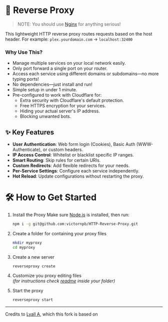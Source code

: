📡 Reverse Proxy
===================
> NOTE: You should use [Nginx](https://www.nginx.com) for anything serious!

This lightweight HTTP reverse proxy routes requests based on the host header.
For example: `plex.yourdomain.com` → `localhost:32400`

### Why Use This?
- Manage multiple services on your local network easily.
- Only port forward a single port on your router.
- Access each service using different domains or subdomains—no more typing ports!
- No dependencies—just install and run!
- Simple setup in under 1 minute.
- Pre-configured to work with Cloudflare for:
    - Extra security with Cloudflare's default protection.
    - Free HTTPS encryption for your services.
    - Hiding your actual server's IP address.
    - Blocking unwanted bots.

## ✨ Key Features
* __User Authentication__: Web form login (Cookies), Basic Auth (WWW-Authenticate), or custom headers.
* __IP Access Control__: Whitelist or blacklist specific IP ranges.
* __Smart Routing__: Skip rules for certain URIs.
* __Custom Redirects__: Add flexible redirects for your needs.
* __Per-Service Settings__: Configure each service independently.
* __Hot Reload__: Update configurations without restarting the proxy.


# 🛠️ How to Get Started

1. Install the Proxy Make sure [Node.js](https://nodejs.org/) is installed, then run:
    ```sh
    npm i -g git@github.com:victornpb/HTTP-Reverse-Proxy.git
    ```

2. Create a folder for containing your proxy files
    ```sh
    mkdir myproxy
    cd myproxy
    ```

3. Create a new server
    ```sh
    reverseproxy create
    ```

4. Customize you proxy editing files  
  *(for instructions check [readme](./example/) inside your folder)*

5. Start the proxy
    ```sh
    reverseproxy start
    ```

----

Credits to [Lyall A](https://github.com/Lyall-A/HTTP-Reverse-Proxy), which this fork is based on
